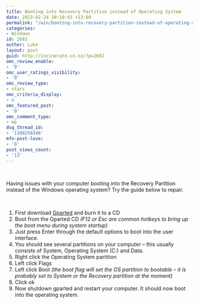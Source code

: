 ```yaml
---
title: Booting into Recovery Partition instead of Operating System
date: 2013-02-24 10:10:43 +13:00
permalink: "/win/booting-into-recovery-partition-instead-of-operating-system/"
categories:
- Windows
id: 2682
author: Luke
layout: post
guid: http://incinerate.co.nz/?p=2682
omc_review_enable:
- '0'
omc_user_ratings_visibility:
- '0'
omc_review_type:
- stars
omc_criteria_display:
- n
omc_featured_post:
- '0'
omc_comment_type:
- wp
dsq_thread_id:
- '1100258346'
mfn-post-love:
- '0'
post_views_count:
- '13'
---
```


&nbsp;

Having issues with your computer booting into the Recovery Partition instead of the Windows operating system? Try the guide below to repair.

&nbsp;

  1. First download <a title="GParted (Gnome Partition Manager)" href="http://gparted.sourceforge.net/download.php" target="_blank">Gparted</a> and burn it to a CD
  2. Boot from the Gparted CD _(F12 or Esc are common hotkeys to bring up the boot menu during system startup)_
  3. Just press Enter through the default options to boot into the user interface.
  4. You should see several partitions on your computer – this usually consists of System, Operating System (C:) and Data.
  5. Right click the Operating System partition
  6. Left click Flags
  7. Left click Boot _(the boot flag will set the OS partition to bootable – it is probably set to System or the Recovery partition at the moment)_
  8. Click ok
  9. Now shutdown gparted and restart your computer. It should now boot into the operating system.